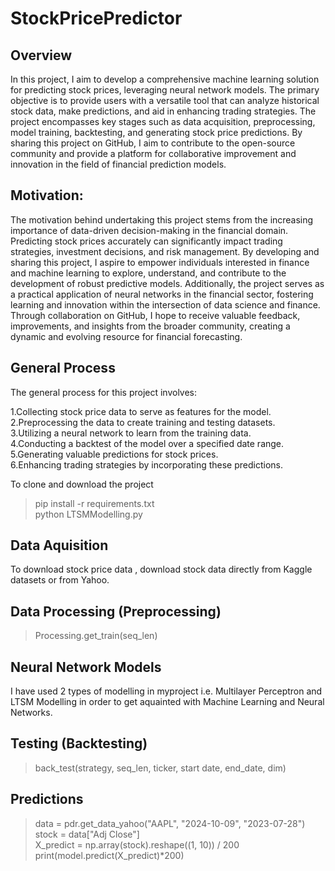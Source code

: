 # StockPricePredictor <br>

## Overview <br>

In this project, I aim to develop a comprehensive machine learning solution for predicting stock prices, leveraging neural network models. The primary objective is to provide users with a versatile tool that can analyze historical stock data, make predictions, and aid in enhancing trading strategies. The project encompasses key stages such as data acquisition, preprocessing, model training, backtesting, and generating stock price predictions. By sharing this project on GitHub, I aim to contribute to the open-source community and provide a platform for collaborative improvement and innovation in the field of financial prediction models. <br> 

## Motivation: <br>

The motivation behind undertaking this project stems from the increasing importance of data-driven decision-making in the financial domain. Predicting stock prices accurately can significantly impact trading strategies, investment decisions, and risk management. By developing and sharing this project, I aspire to empower individuals interested in finance and machine learning to explore, understand, and contribute to the development of robust predictive models. Additionally, the project serves as a practical application of neural networks in the financial sector, fostering learning and innovation within the intersection of data science and finance. Through collaboration on GitHub, I hope to receive valuable feedback, improvements, and insights from the broader community, creating a dynamic and evolving resource for financial forecasting. <br>

## General Process <br>

The general process for this project involves: <br>

1.Collecting stock price data to serve as features for the model. <br>
2.Preprocessing the data to create training and testing datasets. <br>
3.Utilizing a neural network to learn from the training data. <br>
4.Conducting a backtest of the model over a specified date range. <br>
5.Generating valuable predictions for stock prices. <br>
6.Enhancing trading strategies by incorporating these predictions. <br>

To clone and download the project <br>
> pip install -r requirements.txt <br>
> python LTSMModelling.py <br>

## Data Aquisition <br>

To download stock price data , download stock data directly from Kaggle datasets or from Yahoo. <br>

## Data Processing (Preprocessing)

> Processing.get_train(seq_len)

## Neural Network Models

I have used 2 types of modelling in myproject i.e. Multilayer Perceptron and LTSM Modelling in order to get aquainted with Machine Learning and Neural Networks.

## Testing (Backtesting)

> back_test(strategy, seq_len, ticker, start date, end_date, dim)

## Predictions

> data = pdr.get_data_yahoo("AAPL", "2024-10-09", "2023-07-28") <br>
> stock = data["Adj Close"] <br>
> X_predict = np.array(stock).reshape((1, 10)) / 200 <br>
> print(model.predict(X_predict)*200) <br>
